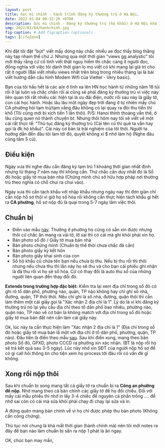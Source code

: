 ```yaml
---
layout: post
title: Góc mì chính - hành trình đăng ký thường trú ở Hà Nội,
date: 2022-01-04 00:32:20 +0700
description: Góc mì chính - Đăng ký thường trú (hộ khẩu) ở Hà Nội khá loằng ngoằng. Bài viết tôi sẽ mô tả lại các bước cần làm để thực hiện việc này.
img: 2022/01/04/hanhchinh.jpg
fig-caption: # Add figcaption (optional)
tags: [LifeZone]
---
```


Khi đặt tôi đặt "bút" viết mấy dòng này chắc nhiều ae đọc thấy blog thằng này tạp nham thế chứ J. Nhưng qua một thời gian "views gg analystic" tôi mới thấy rằng cứ cố tình viết thật nguy hiểm thì chắc càng ít người đọc, đồng nghĩa với việc tôi dành thời gian lọ mọ viết có khi mang lại giá trị cho rất ít người (Bài viết nhiều views nhất trên blog trong nhiều tháng lại là bài viết hướng dẫn cấu hình Modem Wifi của Viettel - Very basic). 

Bạn của tôi hầu hết là các a/e ở tỉnh xa lên HN học hành từ những năm 18 tủi rồi ở lại luôn và chắc chắn rồi ai cũng sẽ phải đăng ký thường trú vì việc này liên quan tới rất nhiều cái: hiện tại là ưu đãi điện, nước rồi sau này là giấy tờ, con cái học hành. Hoặc lâu lâu một ngày đẹp trời đang ở tự nhiên mấy chú CA phường hỏi tạm trú/tạm vắng đâu không có lại quay ra đòi thu tiền thì khổ (Tôi cũng mới bị xịch tiền 1 lần thôi). P/S: Hanoi thỉnh thoảng vẫn thế, ở lâu cũng quen nó thành chuyện bt. Nhưng thôi hôm nay tôi sẽ viết về một cái rất thực tế: "Thủ tục đăng ký thường trú (Cái tên cũ thì quê ta vẫn hay gọi là đk hộ khẩu)". Cái này cơ bản là trải nghiệm của tôi thôi. Người ta hướng dẫn đến đâu tôi làm tới đó, quyết không xì $ nhờ làm hộ (Nghe đâu cũng tầm 5 củ).

## Điều kiện

Ngày xưa thì nghe đâu cần đăng ký tạm trú 1 khoảng thời gian nhất định nhưng từ tháng 7 năm nay thì không cần. Thứ chắc cần duy nhất đó là Sổ đỏ hoặc giấy tờ mua bán nhà (Chứng minh chủ sở hữu hợp pháp nơi thường trú theo nghĩa có chỗ chui ra chui vào).

Ngày xưa thì cần tách khẩu với nhập khẩu nhưng ngày nay thì đơn giản chỉ cần nộp hồ sơ thôi vì giờ họ số hóa rồi không cần thực hiện tách khẩu gì hết ra **CA phường**, hồ sơ nộp đủ là quại trong 5-7 ngày làm việc thôi.


## Chuẩn bị

+ Điền vào mẫu [này](https://csdl.dichvucong.gov.vn/web/jsp/download_file.jsp?ma=3fd96e2f8a19e97c). Thường ở phường họ cũng có sẵn xin được nhưng thôi cứ chắc ăn mang ra vài tờ, lỡ sai thì có cái mà ghi khỏi phải xin họ.
+ Bản photo sổ đỏ / Giấy tờ mua bán nhà
+ Bản photo chứng minh (Chuẩn bị thế thôi chưa chắc đã cần)
+ Bản photo giấy ký kết hôn
+ Bản photo giấy khai sinh của con
+ Sổ hộ khẩu cũ chứa tên bạn nếu chưa bị thu. Nếu bị thu rồi thì thôi nhưng nếu chưa thu thì lần này họ sẽ thu và cho bạn cái phiếu ghi nhận là đã thu rồi vì họ sẽ số hóa. Cứ có thay đổi là auto thu sổ của những người liên quan đến thay đổi đó.

**Extends trong trường hợp đặc biệt:** Kiểm tra lại xem địa chỉ trong sổ đỏ có ghi rõ tổ dân phố, phường nào, quận, TP nào không hay chỉ ghi số nhà, đường, quận, TP thôi thôi. Nếu chỉ ghi là số nhà, đường, quận thôi thì cần làm thêm một cái giấy gọi là "Xác nhận 2 địa chỉ là 1". Lý do là vì khi đăng ký thường trú nó lại yêu cầu địa chỉ theo tổ dân phố bao nhiêu, phường nào, quận nào, TP nào về cơ bản là không match với địa chỉ trong sổ đỏ hoặc giấy tờ mua bán đất nên cần làm cái giấy này.

Ok, lúc này ta cần thực hiện làm "Xác nhận 2 địa chỉ là 1" (Địa chỉ trong sổ đỏ hoặc giấy tờ mua bán lầ một với địa chỉ ở tổ dân phố, phường, quận, TP nào). Đầu tiên là điền theo mẫu [sau](https://luat247.vn/mau-don-xin-xac-nhan-so-nha-hien-tai-va-cach-xin-xac-nhan-dia-chi-nha). Sau khi điền xong, mang theo bản photo Sổ đỏ, GPXD, photo CCCD ra phường xin xác nhận. (BT là nộp rồi họ sẽ trả kết quả sau 3-5 ngày). Lúc này nhớ xin SĐT của người nộp hồ sơ để có gì call hỏi thông tin cho tiện xem họ process tới đâu rồi có vấn đè gì không.

## Xong rồi nộp thôi

Sau khi chuẩn bị xong mang tất cả giấy tờ ra chuẩn bị ra **Công an phường để nộp**. Nhớ mang theo cả bản chính các giấy tờ để họ đối chiếu. Đối với mấy cái mẫu phiếu thì nhớ in lấy 3-4 chiếc để nguyên cả phần trống .... để nhỡ sai còn có cái mà sửa khỏi phải chạy đi chạy lại sửa và in.

À đừng quên mang bản chính về vì họ chỉ được phép thu bản photo (Không cần công chứng).

Thủ tục nói chung là khá mất thời gian (hành chính mà) nên tôi mới notes ra đây để bạn nào làm chuẩn bị sẵn ra nộp 1 phát là ăn ngay.

OK, chúc bạn may mắn,






